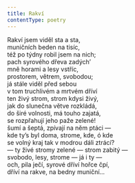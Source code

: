 ```yaml
---
title: Rakví
contentType: poetry
---
```


<section>

Rakví jsem viděl sta a sta,  
muničních beden na tisíc,  
též po týdny robil jsem na nich;  
pach syrového dřeva zadých’  
mně horami a lesy vstříc,  
prostorem, větrem, svobodou;  
já stále viděl před sebou  
v tom truchlivém a mrtvém dříví  
ten živý strom, strom kdysi živý,  
jak do slunečna větve rozkládá,  
do širé volnosti, má touho zajatá,  
se rozpřahují jeho paže zelené!  
šumí a šeptá, zpívají na něm ptáci —  
kde ty’s byl doma, strome, kde, ó kde  
se volný kraj tak v modrou dáli ztrácí?  
— ty živé stromy zelené — strom zabitý —  
svobodo, lesy, strome — já i ty —  
och, pila ječí, syrové dříví hořce čpí,  
dříví na rakve, na bedny muniční…

</section>
